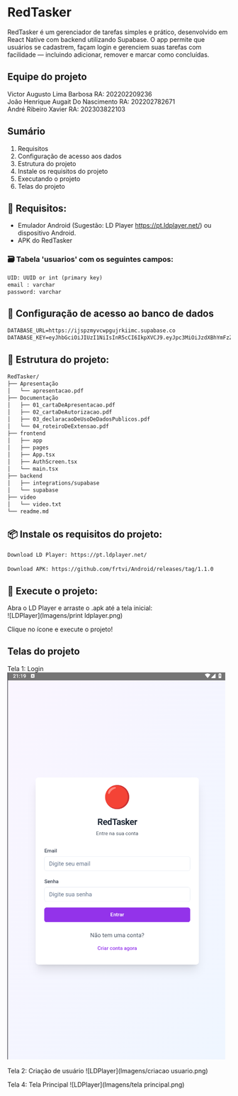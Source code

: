 # RedTasker

RedTasker é um gerenciador de tarefas simples e prático, desenvolvido em React Native com backend utilizando Supabase. O app permite que usuários se cadastrem, façam login e gerenciem suas tarefas com facilidade — incluindo adicionar, remover e marcar como concluídas.
## Equipe do projeto

Victor Augusto Lima Barbosa RA: 202202209236<br>
João Henrique Augait Do Nascimento RA: 202202782671<br>
André Ribeiro Xavier RA: 202303822103<br>

## Sumário

1. Requisitos<br>
2. Configuração de acesso aos dados<br>
3. Estrutura do projeto<br>
4. Instale os requisitos do projeto<br>
5. Executando o projeto<br>
6. Telas do projeto<br>


## 🔧 Requisitos:

 - Emulador Android (Sugestão: LD Player https://pt.ldplayer.net/) ou dispositivo Android.<br>
 - APK do RedTasker

### 🗃️ Tabela 'usuarios' com os seguintes campos:
```
UID: UUID or int (primary key)
email : varchar
password: varchar
```

## 🔐 Configuração de acesso ao banco de dados
```
DATABASE_URL=https://ijspzmyvcwpgujrkiimc.supabase.co
DATABASE_KEY=eyJhbGciOiJIUzI1NiIsInR5cCI6IkpXVCJ9.eyJpc3MiOiJzdXBhYmFzZSIsInJlZiI6Imlqc3B6bXl2Y3dwZ3VqcmtpaW1jIiwicm9sZSI6ImFub24iLCJpYXQiOjE3NDgzODcwMzUsImV4cCI6MjA2Mzk2MzAzNX0.UK9s3yCXDtf6dTqPJLrIgtalhULtUiN7Vio91MoDwEI
```

## 📁 Estrutura do projeto:
```
RedTasker/
├── Apresentação
│   └── apresentacao.pdf
├── Documentação
│   ├── 01_cartaDeApresentacao.pdf
│   ├── 02_cartaDeAutorizacao.pdf
│   ├── 03_declaracaoDeUsoDeDadosPublicos.pdf
│   └── 04_roteiroDeExtensao.pdf
├── frontend
│   ├── app
│   ├── pages
│   ├── App.tsx
│   ├── AuthScreen.tsx
│   └── main.tsx
├── backend
│   ├── integrations/supabase
│   └── supabase
├── video
│   └── video.txt
└── readme.md 
```

## 📦 Instale os requisitos do projeto:
```
Download LD Player: https://pt.ldplayer.net/

Download APK: https://github.com/frtvi/Android/releases/tag/1.1.0

```

## 🚀 Execute o projeto:
Abra o LD Player e arraste o .apk até a tela inicial:<br>
![LDPlayer](Imagens/print ldplayer.png)

Clique no ícone e execute o projeto!

## Telas do projeto

Tela 1: Login
![LDPlayer](Imagens/login.png)

Tela 2: Criação de usuário
![LDPlayer](Imagens/criacao usuario.png)

Tela 4: Tela Principal
![LDPlayer](Imagens/tela principal.png)
